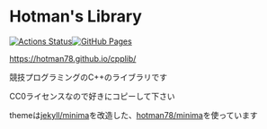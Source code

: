 # Hotman's Library

[![Actions Status](https://github.com/hotman78/cpplib/workflows/verify/badge.svg)](https://github.com/hotman78/cpplib/actions)[![GitHub Pages](https://img.shields.io/static/v1?label=GitHub+Pages&message=+&color=brightgreen&logo=github)](https://hotman78.github.io/cpplib/)

https://hotman78.github.io/cpplib/

競技プログラミングのC++のライブラリです

CC0ライセンスなので好きにコピーして下さい

themeは[jekyll/minima](https://github.com/jekyll/minima)を改造した、[hotman78/minima](https://github.com/hotman78/minima)を使っています

